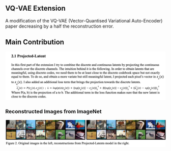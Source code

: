 ## VQ-VAE Extension

A modification of the VQ-VAE (Vector-Quantised Variational Auto-Encoder) paper decreasing by a half the reconstruction error.

## Main Contribution
![Example Image](images/main_contrib.png)

### Reconstructed Images from ImageNet

![Example Image](images/Reconstructions.png)
